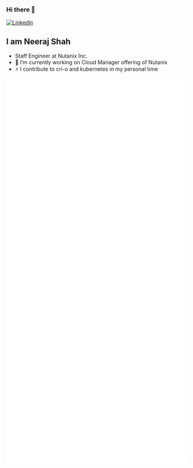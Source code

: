 ### Hi there 👋

<div align="left">
  <a href="https://www.linkedin.com/in/neerajx86/">
  <img src="https://img.shields.io/badge/LinkedIn-blue?style=flat-square&logo=linkedin&labelColor=blue" alt="LinkedIn">
  </a>
</div>

## I am Neeraj Shah

- Staff Engineer at Nutanix Inc.
- 🔭 I’m currently working on Cloud Manager offering of Nutanix
- ⚡ I contribute to cri-o and kubernetes in my personal time

<!--
**n4j/n4j** is a ✨ _special_ ✨ repository because its `README.md` (this file) appears on your GitHub profile.

Here are some ideas to get you started:

- 🔭 I’m currently working on ...
- 🌱 I’m currently learning ...
- 👯 I’m looking to collaborate on ...
- 🤔 I’m looking for help with ...
- 💬 Ask me about ...
- 📫 How to reach me: ...
- 😄 Pronouns: ...
- ⚡ Fun fact: ...
-->

![Metrics](https://raw.githubusercontent.com/n4j/n4j/github-metrics/github-metrics.svg)
